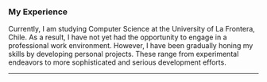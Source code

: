 ### My Experience

Currently, I am studying Computer Science at the University of La Frontera, Chile. As a result, I have not yet had the opportunity to engage in a professional work environment. However, I have been gradually honing my skills by developing personal projects. These range from experimental endeavors to more sophisticated and serious development efforts.

---
